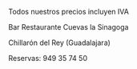 Todos nuestros precios incluyen IVA


Bar Restaurante Cuevas la Sinagoga


Chillarón del Rey (Guadalajara)


Reservas: 949 35 74 50